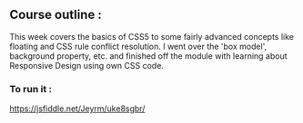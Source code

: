 ## Course outline :

This week covers the basics of CSS5 to some fairly advanced concepts like floating and CSS rule conflict resolution. I went over the 'box model', background property, etc. and finished off the module with learning about Responsive Design using own CSS code.

### To run it :  

https://jsfiddle.net/Jeyrm/uke8sgbr/
